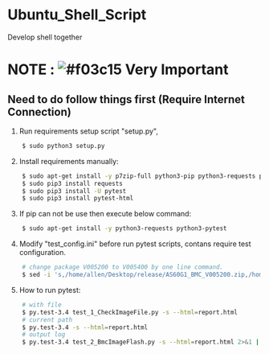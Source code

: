 # Ubuntu_Shell_Script
Develop shell together

# NOTE : ![#f03c15](https://placehold.it/15/f03c15/000000?text=+) Very Important
## Need to do follow things first (Require Internet Connection)

1. Run requirements setup script "setup.py",
```sh
    $ sudo python3 setup.py
```

2. Install requirements manually:
```sh
    $ sudo apt-get install -y p7zip-full python3-pip python3-requests python3-pytest
    $ sudo pip3 install requests
    $ sudo pip3 install -U pytest
    $ sudo pip3 install pytest-html
```

3. If pip can not be use then execute below command:
```sh
    $ sudo apt-get install -y python3-requests python3-pytest
```

4. Modify "test_config.ini" before run pytest scripts,
    contans require test configuration.
```sh
    # change package V005200 to V005400 by one line command.
    $ sed -i 's,/home/allen/Desktop/release/AS60G1_BMC_V005200.zip,/home/allen/Desktop/release/AS60G1_BMC_V005400.zip,g' test_config.ini
```

5. How to run pytest:
```sh
    # with file
    $ py.test-3.4 test_1_CheckImageFile.py -s --html=report.html
    # current path
    $ py.test-3.4 -s --html=report.html
    # output log
    $ py.test-3.4 test_2_BmcImageFlash.py -s --html=report.html 2>&1 | tee output_report.log
```

